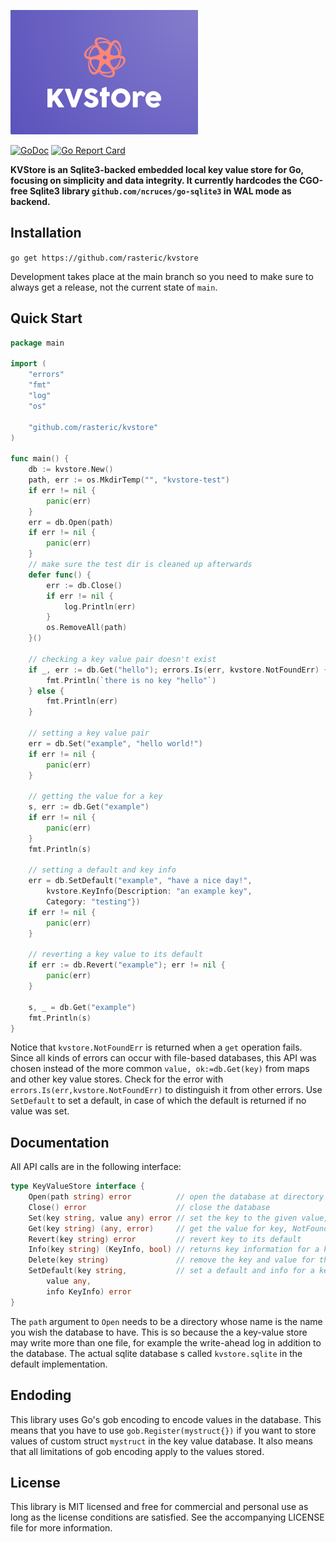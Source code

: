 ![KVStore](logo.png)

[![GoDoc](https://godoc.org/github.com/rasteric/kvstore/go?status.svg)](https://godoc.org/github.com/rasteric/kvstore)
[![Go Report Card](https://goreportcard.com/badge/github.com/rasteric/kvstore)](https://goreportcard.com/report/github.com/rasteric/kvstore)

__KVStore is an Sqlite3-backed embedded local key value store for Go, focusing on simplicity and data integrity. It currently hardcodes the CGO-free Sqlite3 library `github.com/ncruces/go-sqlite3` in WAL mode as backend.__

## Installation

`go get https://github.com/rasteric/kvstore`

Development takes place at the main branch so you need to make sure to always get a release, not the current state of `main`.

## Quick Start 

```go
package main

import (
	"errors"
	"fmt"
	"log"
	"os"

	"github.com/rasteric/kvstore"
)

func main() {
	db := kvstore.New()
	path, err := os.MkdirTemp("", "kvstore-test")
	if err != nil {
		panic(err)
	}
	err = db.Open(path)
	if err != nil {
		panic(err)
	}
	// make sure the test dir is cleaned up afterwards
	defer func() {
		err := db.Close()
		if err != nil {
			log.Println(err)
		}
		os.RemoveAll(path)
	}()

	// checking a key value pair doesn't exist
	if _, err := db.Get("hello"); errors.Is(err, kvstore.NotFoundErr) {
		fmt.Println(`there is no key "hello"`)
	} else {
		fmt.Println(err)
	}

	// setting a key value pair
	err = db.Set("example", "hello world!")
	if err != nil {
		panic(err)
	}

	// getting the value for a key
	s, err := db.Get("example")
	if err != nil {
		panic(err)
	}
	fmt.Println(s)

	// setting a default and key info
	err = db.SetDefault("example", "have a nice day!",
        kvstore.KeyInfo{Description: "an example key",
		Category: "testing"})
	if err != nil {
		panic(err)
	}

	// reverting a key value to its default
	if err := db.Revert("example"); err != nil {
		panic(err)
	}

	s, _ = db.Get("example")
	fmt.Println(s)
}
```

Notice that `kvstore.NotFoundErr` is returned when a `get` operation fails. Since all kinds of errors can occur with file-based databases, this API was chosen instead of the more common `value, ok:=db.Get(key)` from maps and other key value stores. Check for the error with `errors.Is(err,kvstore.NotFoundErr)` to distinguish it from other errors. Use `SetDefault` to set a default, in case of which the default is returned if no value was set.

## Documentation

All API calls are in the following interface:

```go
type KeyValueStore interface {
	Open(path string) error          // open the database at directory path
	Close() error                    // close the database
	Set(key string, value any) error // set the key to the given value, which must be gob serializable
	Get(key string) (any, error)     // get the value for key, NotFoundErr if there is no key
	Revert(key string) error         // revert key to its default
	Info(key string) (KeyInfo, bool) // returns key information for a key if it is present
	Delete(key string)               // remove the key and value for the key
	SetDefault(key string,           // set a default and info for a key
		value any,
		info KeyInfo) error
}
```

The `path` argument to `Open` needs to be a directory whose name is the name you wish the database to have. This is so because the a key-value store may write more than one file, for example the write-ahead log in addition to the database. The actual sqlite database s called `kvstore.sqlite` in the default implementation.

## Endoding

This library uses Go's gob encoding to encode values in the database. This means that you have to use `gob.Register(mystruct{})` if you want to store values of custom struct `mystruct` in the key value database. It also means that all limitations of gob encoding apply to the values stored.

## License

This library is MIT licensed and free for commercial and personal use as long as the license conditions are satisfied. See the accompanying LICENSE file for more information.
